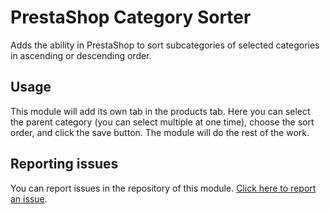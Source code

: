 # PrestaShop Category Sorter

Adds the ability in PrestaShop to sort subcategories of selected categories in ascending or descending order.

## Usage

This module will add its own tab in the products tab. Here you can select the parent category (you can select multiple at one time), choose the sort order, and click the save button. The module will do the rest of the work.

## Reporting issues

You can report issues in the repository of this module. [Click here to report an issue][issue].

[issue]: https://github.com/mariuszsienkiewicz/category-sorter/issues/new
